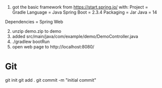 1. got the basic framework from
https://start.spring.io/
with:
Project = Gradle
Language = Java
Spring Boot = 2.3.4
Packaging = Jar
Java = 14

Dependencies = Spring Web

2. unzip demo.zip to demo
3. added 
src/main/java/com/example/demo/DemoController.java
4. ./gradlew bootRun
5. open web page to 
http://localhost:8080/

# Git
git init
git add .
git commit -m "initial commit"
